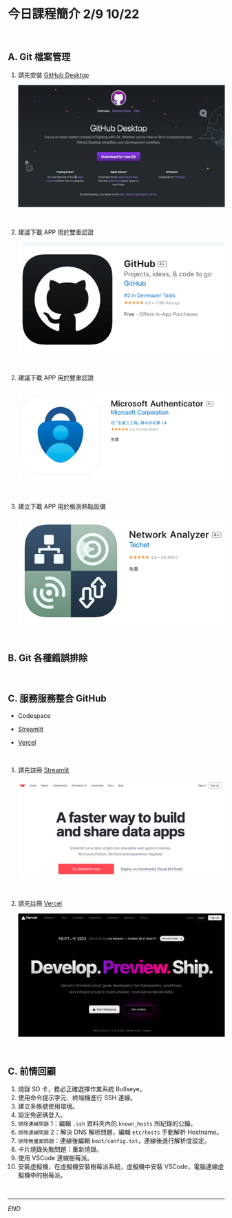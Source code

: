 # 今日課程簡介 2/9 10/22


</br>

## A. Git 檔案管理

1. 請先安裝 [GitHub Desktop](https://desktop.github.com/)
   
   ![](images/img_06.png)

<br>

2. 建議下載 APP 用於雙重認證
   
   ![](images/img_01.png)

<br>

2. 建議下載 APP 用於雙重認證
   
   ![](images/img_02.png)

<br>

3. 建立下載 APP 用於檢測熱點設備
   
   ![](images/img_03.png)

<br>

## B. Git 各種錯誤排除

<br>

## C. 服務服務整合 GitHub 

- Codespace

- [Streamlit](https://streamlit.io/)

- [Vercel](https://vercel.com/)

<br>

1. 請先註冊 [Streamlit](https://streamlit.io/)
   
   ![](images/img_04.png)

<br>

2. 請先註冊 [Vercel](https://vercel.com/)
   
   ![](images/img_05.png)

<br>


## C. 前情回顧

1. 燒錄 SD 卡，務必正確選擇作業系統 Bullseye。
2. 使用命令提示字元、終端機進行 SSH 連線。
3. 建立多帳號使用環境。
4. 設定免密碼登入。
5. `排除連線問題` 1：編輯 `.ssh` 資料夾內的 `known_hosts` 所紀錄的公鑰。
6. `排除連線問題` 2：解決 DNS 解析問題，編輯 `etc/hosts` 手動解析 Hostname。
7. `排除無畫面問題`：連線後編輯 `boot/config.txt`，連線後進行解析度設定。
8. 卡片燒錄失敗問題：重新燒錄。
9. 使用 VSCode 連線樹莓派。
10. 安裝虛擬機，在虛擬機安裝樹莓派系統，虛擬機中安裝 VSCode，電腦連線虛擬機中的樹莓派。

<br>

---

_END_